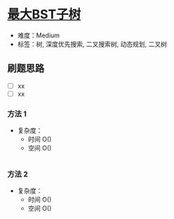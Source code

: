 # [最大BST子树](https://leetcode-cn.com/problems/largest-bst-subtree/)

- 难度：Medium
- 标签：树, 深度优先搜索, 二叉搜索树, 动态规划, 二叉树

## 刷题思路

- [ ] xx
- [ ] xx

### 方法 1

- 复杂度：
    - 时间 O()
    - 空间 O()

``` js

```

### 方法 2

- 复杂度：
    - 时间 O()
    - 空间 O()

``` js

```
